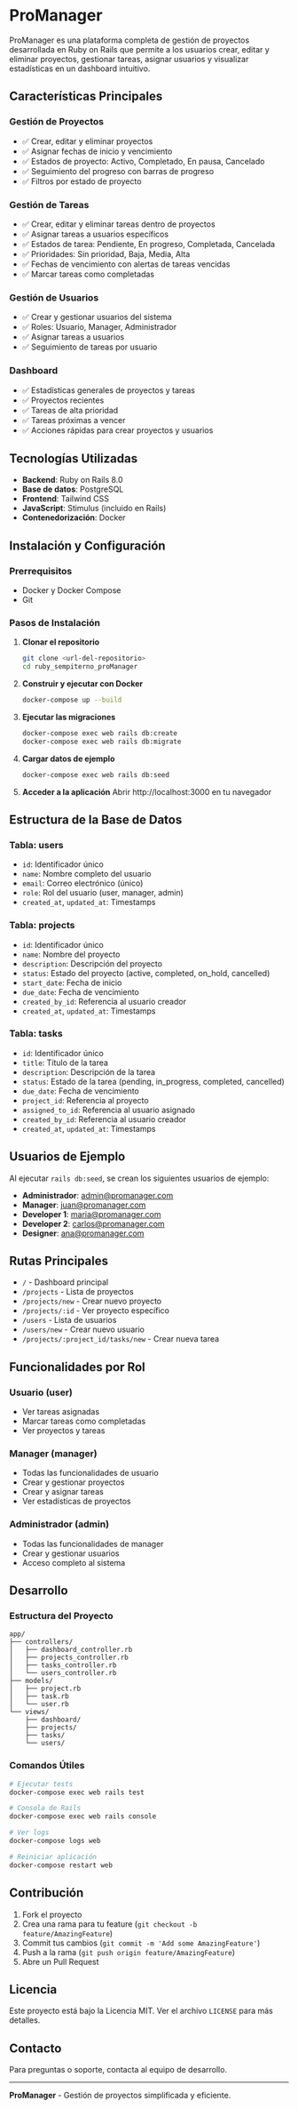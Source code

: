 # ProManager

ProManager es una plataforma completa de gestión de proyectos desarrollada en Ruby on Rails que permite a los usuarios crear, editar y eliminar proyectos, gestionar tareas, asignar usuarios y visualizar estadísticas en un dashboard intuitivo.

## Características Principales

### Gestión de Proyectos
- ✅ Crear, editar y eliminar proyectos
- ✅ Asignar fechas de inicio y vencimiento
- ✅ Estados de proyecto: Activo, Completado, En pausa, Cancelado
- ✅ Seguimiento del progreso con barras de progreso
- ✅ Filtros por estado de proyecto

### Gestión de Tareas
- ✅ Crear, editar y eliminar tareas dentro de proyectos
- ✅ Asignar tareas a usuarios específicos
- ✅ Estados de tarea: Pendiente, En progreso, Completada, Cancelada
- ✅ Prioridades: Sin prioridad, Baja, Media, Alta
- ✅ Fechas de vencimiento con alertas de tareas vencidas
- ✅ Marcar tareas como completadas

### Gestión de Usuarios
- ✅ Crear y gestionar usuarios del sistema
- ✅ Roles: Usuario, Manager, Administrador
- ✅ Asignar tareas a usuarios
- ✅ Seguimiento de tareas por usuario

### Dashboard
- ✅ Estadísticas generales de proyectos y tareas
- ✅ Proyectos recientes
- ✅ Tareas de alta prioridad
- ✅ Tareas próximas a vencer
- ✅ Acciones rápidas para crear proyectos y usuarios

## Tecnologías Utilizadas

- **Backend**: Ruby on Rails 8.0
- **Base de datos**: PostgreSQL
- **Frontend**: Tailwind CSS
- **JavaScript**: Stimulus (incluido en Rails)
- **Contenedorización**: Docker

## Instalación y Configuración

### Prerrequisitos
- Docker y Docker Compose
- Git

### Pasos de Instalación

1. **Clonar el repositorio**
   ```bash
   git clone <url-del-repositorio>
   cd ruby_sempiterno_proManager
   ```

2. **Construir y ejecutar con Docker**
   ```bash
   docker-compose up --build
   ```

3. **Ejecutar las migraciones**
   ```bash
   docker-compose exec web rails db:create
   docker-compose exec web rails db:migrate
   ```

4. **Cargar datos de ejemplo**
   ```bash
   docker-compose exec web rails db:seed
   ```

5. **Acceder a la aplicación**
   Abrir http://localhost:3000 en tu navegador

## Estructura de la Base de Datos

### Tabla: users
- `id`: Identificador único
- `name`: Nombre completo del usuario
- `email`: Correo electrónico (único)
- `role`: Rol del usuario (user, manager, admin)
- `created_at`, `updated_at`: Timestamps

### Tabla: projects
- `id`: Identificador único
- `name`: Nombre del proyecto
- `description`: Descripción del proyecto
- `status`: Estado del proyecto (active, completed, on_hold, cancelled)
- `start_date`: Fecha de inicio
- `due_date`: Fecha de vencimiento
- `created_by_id`: Referencia al usuario creador
- `created_at`, `updated_at`: Timestamps

### Tabla: tasks
- `id`: Identificador único
- `title`: Título de la tarea
- `description`: Descripción de la tarea
- `status`: Estado de la tarea (pending, in_progress, completed, cancelled)
- `due_date`: Fecha de vencimiento
- `project_id`: Referencia al proyecto
- `assigned_to_id`: Referencia al usuario asignado
- `created_by_id`: Referencia al usuario creador
- `created_at`, `updated_at`: Timestamps

## Usuarios de Ejemplo

Al ejecutar `rails db:seed`, se crean los siguientes usuarios de ejemplo:

- **Administrador**: admin@promanager.com
- **Manager**: juan@promanager.com
- **Developer 1**: maria@promanager.com
- **Developer 2**: carlos@promanager.com
- **Designer**: ana@promanager.com

## Rutas Principales

- `/` - Dashboard principal
- `/projects` - Lista de proyectos
- `/projects/new` - Crear nuevo proyecto
- `/projects/:id` - Ver proyecto específico
- `/users` - Lista de usuarios
- `/users/new` - Crear nuevo usuario
- `/projects/:project_id/tasks/new` - Crear nueva tarea

## Funcionalidades por Rol

### Usuario (user)
- Ver tareas asignadas
- Marcar tareas como completadas
- Ver proyectos y tareas

### Manager (manager)
- Todas las funcionalidades de usuario
- Crear y gestionar proyectos
- Crear y asignar tareas
- Ver estadísticas de proyectos

### Administrador (admin)
- Todas las funcionalidades de manager
- Crear y gestionar usuarios
- Acceso completo al sistema

## Desarrollo

### Estructura del Proyecto
```
app/
├── controllers/
│   ├── dashboard_controller.rb
│   ├── projects_controller.rb
│   ├── tasks_controller.rb
│   └── users_controller.rb
├── models/
│   ├── project.rb
│   ├── task.rb
│   └── user.rb
└── views/
    ├── dashboard/
    ├── projects/
    ├── tasks/
    └── users/
```

### Comandos Útiles

```bash
# Ejecutar tests
docker-compose exec web rails test

# Consola de Rails
docker-compose exec web rails console

# Ver logs
docker-compose logs web

# Reiniciar aplicación
docker-compose restart web
```

## Contribución

1. Fork el proyecto
2. Crea una rama para tu feature (`git checkout -b feature/AmazingFeature`)
3. Commit tus cambios (`git commit -m 'Add some AmazingFeature'`)
4. Push a la rama (`git push origin feature/AmazingFeature`)
5. Abre un Pull Request

## Licencia

Este proyecto está bajo la Licencia MIT. Ver el archivo `LICENSE` para más detalles.

## Contacto

Para preguntas o soporte, contacta al equipo de desarrollo.

---

**ProManager** - Gestión de proyectos simplificada y eficiente.
